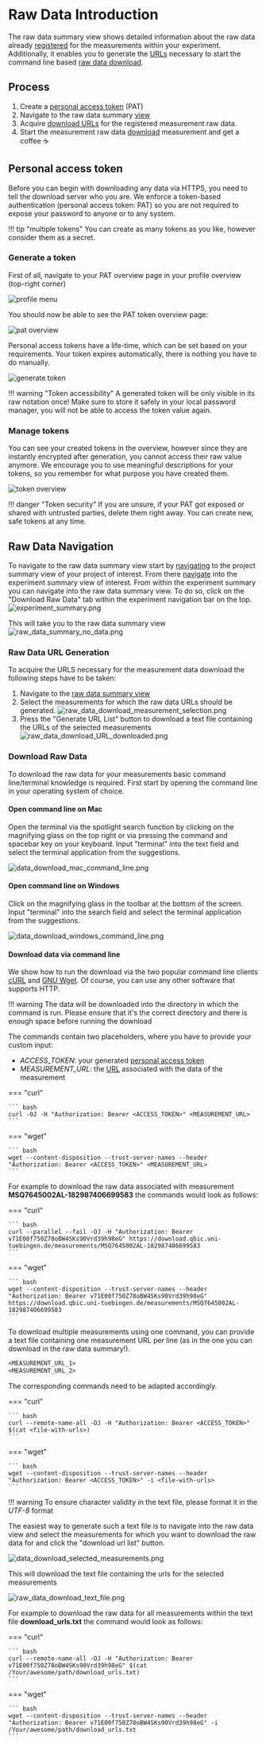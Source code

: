# Raw Data Introduction

The raw data summary view shows detailed information about the raw data already [registered](raw_data_upload.md) for the measurements within your experiment.
Additionally, it enables you to generate the [URLs](#raw-data-url-generation) necessary
to start the command line based [raw data download](#download-raw-data). 

## Process

1. Create a [personal access token](#personal-access-token) (PAT)
2. Navigate to the raw data summary [view](#raw-data-navigation)
3. Acquire [download URLs](#raw-data-url-generation) for the registered measurement raw data. 
4. Start the measurement raw data [download](#download-raw-data) measurement and get a coffee :coffee:

## Personal access token

Before you can begin with downloading any data via HTTPS, you need to tell the download server
who you are. We enforce a token-based authentication (personal access token: PAT) so you are not
required to expose your password
to anyone or to any system.

!!! tip "multiple tokens"
    You can create as many tokens as you like, however consider them as a secret.

### Generate a token

First of all, navigate to your PAT overview page in your profile overview (top-right corner)

![profile menu](images/raw_data_create_pat_profile_menu.png)

You should now be able to see the PAT token overview page:

![pat overview](images/raw_data_create_pat_overview_no_pats.png)

Personal access tokens have a life-time, which can be set based on your requirements. Your token
expires automatically, there is nothing you have to do manually.

![generate token](images/raw_data_create_pat_generate_token.png)

!!! warning "Token accessibility"
    A generated token will be only visible in its raw notation once! Make sure to store it safely in
    your local password manager, you will not be able to access the token value again.

### Manage tokens

You can see your created tokens in the overview, however since they are instantly encrypted after generation,
you cannot access their raw value anymore. We encourage you to use meaningful descriptions for your tokens,
so you remember for what purpose you have created them.

![token overview](images/raw_data_create_pat_token_overview.png)

!!! danger "Token security"
    If you are unsure, if your PAT got exposed or shared with untrusted parties, delete them right
    away. You can create new, safe tokens at any time.

## Raw Data Navigation

To navigate to the raw data summary view start by [navigating](../project/project_introduction.md#project-navigation) to the project summary view of your project of interest.
From there [navigate](../experiment/experiment_introduction.md#experiment-navigation) into the experiment summary view of interest.
From within the experiment summary you can navigate into the raw data summary view.
To do so, click on the "Download Raw Data" tab within the experiment navigation bar on the top.
![experiment_summary.png](../experiment/images/experimental_summary.png)

This will take you to the raw data summary view
![raw_data_summary_no_data.png](images/raw_data_summary_no_data.png)

### Raw Data URL Generation

To acquire the URLS necessary for the measurement data download the following steps have to be taken:

1. Navigate to the [raw data summary view](#raw-data-navigation)
2. Select the measurements for which the raw data URLs should be generated.
   ![raw_data_download_measurement_selection.png](images/raw_data_download_URL_generation_measurement_selection.png)
3. Press the "Generate URL List" button to download a text file containing the URLs of the selected measurements
   ![raw_data_download_URL_downloaded.png](images/raw_data_download_URL_downloaded.png)

### Download Raw Data

To download the raw data for your measurements basic command line/terminal knowledge is required. 
First start by opening the command line in your operating system of choice. 

#### Open command line on Mac

Open the terminal via the spotlight search function by clicking on the magnifying glass on the top right or via pressing the command and spacebar key on your keyboard.
Input "terminal" into the text field and select the terminal application from the suggestions. 

![data_download_mac_command_line.png](images/data_download_mac_command_line.png)

#### Open command line on Windows

Click on the magnifying glass in the toolbar at the bottom of the screen. 
Input "terminal" into the search field and select the terminal application from the suggestions.

![data_download_windows_command_line.png](images/data_download_windows_command_line.png)

#### Download data via command line

We show how to run the download via the two popular command line clients [cURL](https://curl.se/docs/manpage.html) and [GNU Wget](https://www.gnu.org/software/wget/).
Of course, you can use any other software that supports HTTP.

!!! warning
    The data will be downloaded into the directory in which the command is run.
    Please ensure that it's the correct directory and there is enough space before running the download

The commands contain two placeholders, where you have to provide your custom input:

- *ACCESS_TOKEN*: your generated [personal access token](#personal-access-token)
- *MEASUREMENT_URL*: the [URL](#raw-data-url-generation) associated with the data of the measurement

=== "curl"

    ``` bash
    curl -OJ -H "Authorization: Bearer <ACCESS_TOKEN>" <MEASUREMENT_URL>
    ```

=== "wget"

    ``` bash
    wget --content-disposition --trust-server-names --header "Authorization: Bearer <ACCESS_TOKEN>" <MEASUREMENT_URL>
    ```
For example to download the raw data associated with measurement **MSQ7645002AL-182987406699583** the commands would look as follows:

=== "curl"

    ``` bash
    curl --parallel --fail -OJ -H "Authorization: Bearer v71E00f750Z78oBW4SKs90Vrd39h98eG" https://download.qbic.uni-tuebingen.de/measurements/MSQ7645002AL-182987406699583
    ```

=== "wget"

    ``` bash
    wget --content-disposition --trust-server-names --header "Authorization: Bearer v71E00f750Z78oBW4SKs90Vrd39h98eG"  https://download.qbic.uni-tuebingen.de/measurements/MSQ7645002AL-182987406699583
    ```

To download multiple measurements using one command, you can provide a text file containing one measurement URL per line (as in the one you can download in the raw data summary!).

```txt
<MEASUREMENT_URL_1>
<MEASUREMENT_URL_2>
```

The corresponding commands need to be adapted accordingly.

=== "curl"

    ``` bash
    curl --remote-name-all -OJ -H "Authorization: Bearer <ACCESS_TOKEN>" $(cat <file-with-urls>)
    ```

=== "wget"

    ``` bash
    wget --content-disposition --trust-server-names --header "Authorization: Bearer <ACCESS_TOKEN>" -i <file-with-urls>
    ```

!!! warning
    To ensure character validity in the text file, please format it in the *UTF-8* format

The easiest way to generate such a text file is to navigate into the raw data view and select the measurements for which you want to download the raw data for and click the "download url list" button.

![data_download_selected_measurements.png](images/data_download_selected_measurements.png)

This will download the text file containing the urls for the selected measurements 

![raw_data_download_text_file.png](images/raw_data_download_text_file.png)

For example to download the raw data for all measurements within the text file **download_urls.txt** the command would look as follows:

=== "curl"

    ``` bash
    curl --remote-name-all -OJ -H "Authorization: Bearer v71E00f750Z78oBW4SKs90Vrd39h98eG" $(cat /Your/awesome/path/download_urls.txt)
    ```

=== "wget"

    ``` bash
    wget --content-disposition --trust-server-names --header "Authorization: Bearer v71E00f750Z78oBW4SKs90Vrd39h98eG" -i /Your/awesome/path/download_urls.txt
    ```
